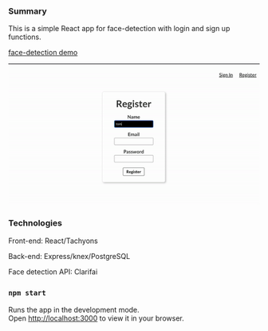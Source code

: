 ### Summary 
This is a simple React app for face-detection with login and sign up functions.

[face-detection demo](https://clarifai-detect-app-front-end.herokuapp.com/)

![](./image/fact-detection.gif)

### Technologies

Front-end: React/Tachyons

Back-end: Express/knex/PostgreSQL

Face detection API: Clarifai

### `npm start`

Runs the app in the development mode.\
Open [http://localhost:3000](http://localhost:3000) to view it in your browser.
